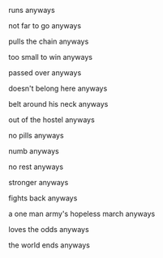 runs anyways

not far to go anyways

pulls the chain anyways

too small to win anyways

passed over anyways

doesn't belong here anyways

belt around his neck anyways

out of the hostel anyways

no pills anyways

numb anyways

no rest anyways

stronger anyways

fights back anyways

a one man army's hopeless march anyways

loves the odds anyways

the world ends anyways
